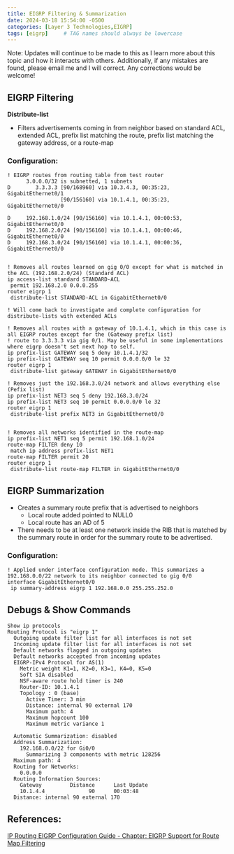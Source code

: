 ```yaml
---
title: EIGRP Filtering & Summarization
date: 2024-03-18 15:54:00 -0500
categories: [Layer 3 Technologies,EIGRP]
tags: [eigrp]     # TAG names should always be lowercase
---
```



Note: Updates will continue to be made to this as I learn more about this topic and how it interacts with others. Additionally, if any mistakes are found, please email me and I will correct. Any corrections would be welcome!


## EIGRP Filtering

**Distribute-list**

* Filters advertisements coming in from neighbor based on standard ACL, extended ACL, prefix list matching the route, prefix list matching the gateway address, or a route-map

### Configuration:

```
! EIGRP routes from routing table from test router
      3.0.0.0/32 is subnetted, 1 subnets
D        3.3.3.3 [90/168960] via 10.3.4.3, 00:35:23, GigabitEthernet0/1
                 [90/156160] via 10.1.4.1, 00:35:23, GigabitEthernet0/0

D     192.168.1.0/24 [90/156160] via 10.1.4.1, 00:00:53, GigabitEthernet0/0
D     192.168.2.0/24 [90/156160] via 10.1.4.1, 00:00:46, GigabitEthernet0/0
D     192.168.3.0/24 [90/156160] via 10.1.4.1, 00:00:36, GigabitEthernet0/0


! Removes all routes learned on gig 0/0 except for what is matched in the ACL (192.168.2.0/24) (Standard ACL)
ip access-list standard STANDARD-ACL
 permit 192.168.2.0 0.0.0.255
router eigrp 1
 distribute-list STANDARD-ACL in GigabitEthernet0/0

! Will come back to investigate and complete configuration for distribute-lists with extended ACLs

! Removes all routes with a gateway of 10.1.4.1, which in this case is all EIGRP routes except for the (Gateway prefix list)
! route to 3.3.3.3 via gig 0/1. May be useful in some implementations where eigrp doesn't set next hop to self.
ip prefix-list GATEWAY seq 5 deny 10.1.4.1/32
ip prefix-list GATEWAY seq 10 permit 0.0.0.0/0 le 32
router eigrp 1
 distribute-list gateway GATEWAY in GigabitEthernet0/0

! Removes just the 192.168.3.0/24 network and allows everything else (Pefix list)
ip prefix-list NET3 seq 5 deny 192.168.3.0/24
ip prefix-list NET3 seq 10 permit 0.0.0.0/0 le 32
router eigrp 1
 distribute-list prefix NET3 in GigabitEthernet0/0


! Removes all networks identified in the route-map 
ip prefix-list NET1 seq 5 permit 192.168.1.0/24
route-map FILTER deny 10
 match ip address prefix-list NET1
route-map FILTER permit 20
router eigrp 1
 distribute-list route-map FILTER in GigabitEthernet0/0
```

## EIGRP Summarization

* Creates a summary route prefix that is advertised to neighbors
    * Local route added pointed to NULL0
    * Local route has an AD of 5
* There needs to be at least one network inside the RIB that is matched by the summary route in order for the summary route to be advertised. 


### Configuration:

```
! Applied under interface configuration mode. This summarizes a 192.168.0.0/22 network to its neighbor connected to gig 0/0
interface GigabitEthernet0/0
 ip summary-address eigrp 1 192.168.0.0 255.255.252.0
```

## Debugs & Show Commands

```
Show ip protocols
Routing Protocol is "eigrp 1"
  Outgoing update filter list for all interfaces is not set
  Incoming update filter list for all interfaces is not set
  Default networks flagged in outgoing updates
  Default networks accepted from incoming updates
  EIGRP-IPv4 Protocol for AS(1)
    Metric weight K1=1, K2=0, K3=1, K4=0, K5=0
    Soft SIA disabled
    NSF-aware route hold timer is 240
    Router-ID: 10.1.4.1
    Topology : 0 (base) 
      Active Timer: 3 min
      Distance: internal 90 external 170
      Maximum path: 4
      Maximum hopcount 100
      Maximum metric variance 1

  Automatic Summarization: disabled
  Address Summarization:
    192.168.0.0/22 for Gi0/0
      Summarizing 3 components with metric 128256
  Maximum path: 4
  Routing for Networks:
    0.0.0.0
  Routing Information Sources:
    Gateway         Distance      Last Update
    10.1.4.4              90      00:03:48
  Distance: internal 90 external 170

```


## References:

[IP Routing EIGRP Configuration Guide - Chapter: EIGRP Support for Route Map Filtering](https://www.cisco.com/c/en/us/td/docs/ios-xml/ios/iproute_eigrp/configuration/15-sy/ire-15-sy-book/ire-sup-routemap.html)